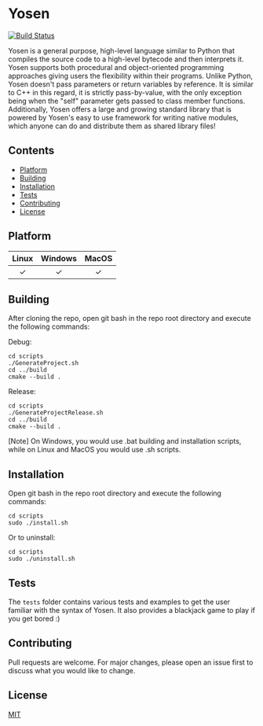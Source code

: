 # Yosen

[![Build Status](https://github.com/FlareCoding/Yosen/actions/workflows/build_action.yml/badge.svg?branch=master)](https://github.com/FlareCoding/Yosen/actions?query=branch%3Amaster)

Yosen is a general purpose, high-level language similar to Python that compiles the source code to a high-level bytecode and then interprets it.
Yosen supports both procedural and object-oriented programming approaches giving users the flexibility within their programs. Unlike Python, Yosen doesn't pass parameters or return variables by reference. It is similar to C++ in this regard, it is strictly pass-by-value, with the only exception being when the "self" parameter gets passed to class member functions. Additionally, Yosen offers a large and growing standard library that is powered by Yosen's easy to use framework for writing native modules, which anyone can do and distribute them as shared library files!

## Contents
- [Platform](#platform)
- [Building](#building)
- [Installation](#installation)
- [Tests](#tests)
- [Contributing](#contributing)
- [License](#license)


## Platform

| Linux | Windows | MacOS |
|:--------:| :-: | :-: |
| ✓    | ✓ | ✓


## Building

After cloning the repo, open git bash in the repo root directory and execute the following commands:

Debug:
```
cd scripts
./GenerateProject.sh
cd ../build
cmake --build .
```

Release:
```
cd scripts
./GenerateProjectRelease.sh
cd ../build
cmake --build .
```

[Note] On Windows, you would use .bat building and installation scripts, while on Linux and MacOS you would use .sh scripts.

## Installation

Open git bash in the repo root directory and execute the following commands:

```
cd scripts
sudo ./install.sh
```

Or to uninstall:
```
cd scripts
sudo ./uninstall.sh
```

## Tests

The ```tests``` folder contains various tests and examples to get the user familiar with the syntax of Yosen.
It also provides a blackjack game to play if you get bored :)

## Contributing
Pull requests are welcome. For major changes, please open an issue first to discuss what you would like to change.

## License
[MIT](https://opensource.org/licenses/MIT)
